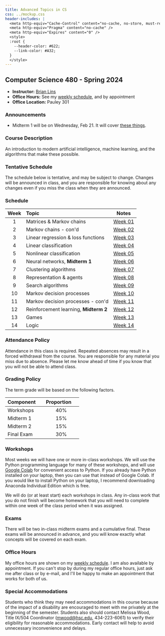 ```yaml
---
title: Advanced Topics in CS
css: ../mockup.css
header-includes: |
  <meta http-equiv="Cache-Control" content="no-cache, no-store, must-revalidate" />
  <meta http-equiv="Pragma" content="no-cache" />
  <meta http-equiv="Expires" content="0" />
  <style>
  :root {
    --header-color:	#622; 
    --link-color: #A32; 
  }
  </style>
---
```


## Computer Science 480 - Spring 2024

* **Instructor:** [Brian Lins](https://bclins.github.io) 
* **Office Hours:** See my [weekly schedule](https://bclins.github.io), and by appointment
* **Office Location:** Pauley 301


### Announcements

* Midterm 1 will be on Wednesday, Feb 21.  It will cover [these things](notes.html#mon-feb-19).

### Course Description

An introduction to modern artificial intelligence, machine learning, and the algorithms that make these possible.  

### Tentative Schedule

The schedule below is tentative, and may be subject to change. Changes will be announced in class, and you are responsible for knowing about any changes even if you miss the class when they are announced. 

### Schedule 

Week | Topic                      | Notes 
:---:|:---------------------------|:-----:
1  | Matrices & Markov chains               | [Week 01](notes.html#week-1-notes) 
2  | Markov chains - con'd                  | [Week 02](notes.html#week-2-notes) 
3  | Linear regression & loss functions     | [Week 03](notes.html#week-3-notes) 
4  | Linear classification                  | [Week 04](notes.html#week-4-notes) 
5  | Nonlinear classification               | [Week 05](notes.html#week-5-notes) 
6  | Neural networks, **Midterm 1**         | [Week 06](notes.html#week-6-notes) 
7  | Clustering algorithms                  | [Week 07](notes.html#week-7-notes) 
8  | Representation & agents                | [Week 08](notes.html#week-8-notes)  
9  | Search algorithms                      | [Week 09](notes.html#week-9-notes) 
10 | Markov decision processes              | [Week 10](notes.html#week-10-notes)
11 | Markov decision processes - con'd      | [Week 11](notes.html#week-11-notes)
12 | Reinforcement learning, **Midterm 2**  | [Week 12](notes.html#week-12-notes)
13 | Games                                  | [Week 13](notes.html#week-13-notes)
14 | Logic                                  | [Week 14](notes.html#week-14-notes)


### Attendance Policy

Attendance in this class is required. Repeated absences may result in a forced withdrawal from the course. You are responsible for any material you miss due to absence. Please let me know ahead of time if you know that you will not be able to attend class.

### Grading Policy

The term grade will be based on the following factors.

| Component &nbsp; &nbsp;  | Proportion  &nbsp; &nbsp;|
| :--- | :---: |
| Workshops | 40% | 
| Midterm 1 | 15% |
| Midterm 2 | 15% |
| Final Exam | 30% |  

### Workshops

Most weeks we will have one or more in-class workshops. We will use the Python programming language for many of these workshops, and will use [Google Colab](https://colab.research.google.com/) for convenient access to Python. If you already have Python installed on your laptop, then you can use that instead of Google Colab. If you would like to install Python on your laptop, I recommend downloading Anaconda Individual Edition which is free.

We will do (or at least start) each workshops in class. Any in-class work that you do not finish will become homework that you will need to complete within one week of the class period when it was assigned.

### Exams

There will be two in-class midterm exams and a cumulative final. These exams will be announced in advance, and you will know exactly what concepts will be covered on each exam.  


### Office Hours

My office hours are shown on my [weekly schedule](https://github.bclins.io).  I am also available by appointment. If you can't stop by during my regular office hours, just ask me after class or by e-mail, and I'll be happy to make an appointment that works for both of us.  


### Special Accommodations

Students who think they may need accommodations in this course because of the impact of a disability are encouraged to meet with me privately at the beginning of the semester. Students also should contact Melissa Wood, Title IX/504 Coordinator (mwood@hsc.edu, 434-223-6061) to verify their eligibility for reasonable accommodations. Early contact will help to avoid unnecessary inconvenience and delays.




<br>
<br>
<br>
<br>
<br>
<br>
<br>
<br>
